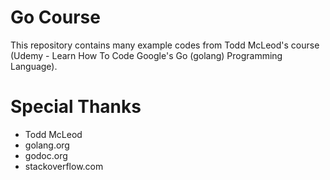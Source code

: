 # Go Course
This repository contains many example codes from Todd McLeod's course (Udemy - Learn How To Code Google's Go (golang) Programming Language).

# Special Thanks
- Todd McLeod
- golang.org
- godoc.org
- stackoverflow.com
